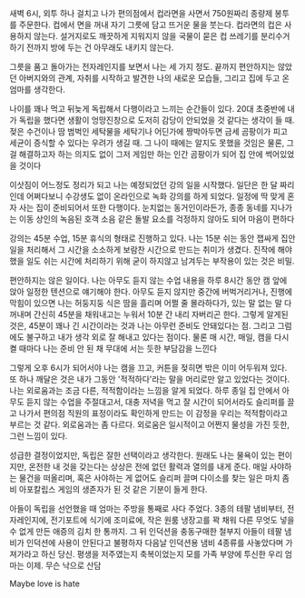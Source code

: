 새벽 6시, 외투 하나 걸치고 나가 편의점에서 컵라면을 사면서 750원짜리 종량제 봉투를 주문한다. 컵에서 면을 꺼내 자기 그릇에 담고 뜨거운 물을 붓는다. 컵라면의 컵은 사용하지 않는다. 설거지로도 깨끗하게 지워지지 않을 국물이 묻은 컵 쓰레기를 분리수거하기 전까지 방에 두는 건 아무래도 내키지 않는다.

그릇을 품고 돌아가는 전자레인지를 보면서 나는 세 가지 정도. 끝까지 편안하지는 않았던 아버지와의 관계, 자취를 시작하고 발견한 나의 새로운 모습들, 그리고 집에 두고 온 엄마를 생각한다. 

나이를 꽤나 먹고 뒤늦게 독립해서 다행이라고 느끼는 순간들이 있다. 20대 초중반에 내가 독립을 했다면 생활이 엉망진창으로 도저히 감당이 안되었을 것 같다는 생각이 들 때. 젖은 수건이나 땀 범벅인 세탁물을 세탁기나 어딘가에 짱박아두면 금세 곰팡이가 피고 세균이 증식할 수 있다는 우려가 생길 때. 그 나이 때에는 알지도 못했을 것임은 물론, 그걸 해결하고자 하는 의지도 없이 그저 게임만 하는 인간 곰팡이가 되어 집 안에 썩어있었을 것이다

이삿짐이 어느정도 정리가 되고 나는 예정되었던 강의 일을 시작했다. 일단은 한 달 짜리인데 어쩌다보니 수강생도 없이 온라인으로 녹화 강의를 하게 되었다. 일정에 딱 맞게 혼자 사는 집이 준비되어서 또한 다행이다. 눈치없는 동거인이라든가, 종종 동네를 지나가는 이동 상인의 녹음된 호객 소음 같은 돌발 요소를 걱정하지 않아도 되어 마음이 편하다

강의는 45분 수업, 15분 휴식의 형태로 진행하고 있다. 나는 15분 쉬는 동안 잽싸게 집안일을 처리해서 그 시간을 소소하게 보람찬 시간으로 만드는 취미가 생겼다. 진작에 해야했을 일도 쉬는 시간에 처리하기 위해 굳이 하지않고 남겨두는 부작용이 있는 것은 비밀.

편안하지는 않은 일이다. 나는 아무도 듣지 않는 수업 내용을 하루 8시간 동안 캠 앞에 앉아 일정한 텐션으로 얘기해야 한다. 아무도 듣지 않지만 중간에 버벅거리거나, 진행에 막힘이 있으면 나는 허둥지둥 식은 땀을 흘리며 어쩔 줄 몰라하다가, 있는 말 없는 말 다 꺼내며 간신히 45분을 채워내고는 누워서 10분 간 내리 자버리곤 한다. 그렇게 알게된 것은, 45분이 꽤나 긴 시간이라는 것과 나는 아무런 준비도 안돼있다는 점. 그리고 그럼에도 불구하고 내가 생각 외로 잘 해내고 있다는 점이다. 물론 매 시간, 매일, 캠을 다시 켤 때마다 나는 준비 안 된 채 무대에 서는 듯한 부담감을 느낀다

그렇게 오후 6시가 되어서야 나는 캠을 끄고, 커튼을 젖히면 밖은 이미 어두워져 있다. 또 하나 깨달은 것은 내가 그동안 '적적하다'라는 말을 머리로만 알고 있었다는 것이다. 나는 외로움과는 조금 다른, 적적함이라는 느낌을 알게 되었다. 하루 종일 집 안에서 아무도 듣지 않는 수업을 주절대고서, 대충 저녁을 먹고 잘 시간이 되어서라도 슬리퍼를 끌고 나가서 편의점 직원의 표정이라도 확인하게 만드는 이 감정을 우리는 적적함이라고 부르는 것 같다. 외로움과는 좀 다르다. 외로움은 일시적이고 어쩐지 물성을 가진 듯한, 그런 느낌이 있다.

성급한 결정이었지만, 독립은 잘한 선택이라고 생각한다. 원래도 나는 물욕이 있는 편이지만, 온전한 내 것을 갖는다는 상상은 전에 없던 활력과 열의를 내게 준다. 매일 사야하는 물건을 떠올리며, 혹은 사야하는 게 없어도 슬리퍼 끌며 다이소를 찾는 일은 마치 좀비 아포칼립스 게임의 생존자가 된 것 같은 기분이 들게 한다.

아들이 독립을 선언했을 때 엄마는 주방을 통째로 사다 주었다. 3종의 테팔 냄비부터, 전자레인지에, 전기포트에 식기에 조미료에, 작은 원룸 냉장고를 꽉 채워 다른 무엇도 넣을 수 없게 만든 애증의 김치 한 통까지. 그 뒤 인덕션을 충동구매한 철부지 아들이 테팔 냄비가 인덕션에 사용이 안된다고 불평하자 다음날 인덕션용 냄비 4종류를 사놓았다며 가져가라고 하신 당신. 평생을 저주였는지 축복이었는지 모를 가족 부양에 투신한 우리 엄마는 이제. 무슨 낙으로 산담

Maybe love is hate